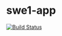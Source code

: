 # swe1-app

[![Build Status](https://app.travis-ci.com/siyanlau/swe1-app.svg?branch=master)](https://app.travis-ci.com/siyanlau/swe1-app)
